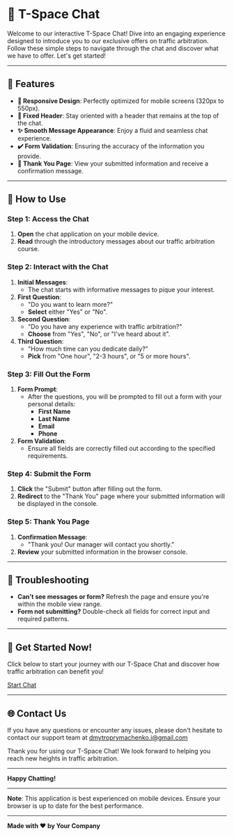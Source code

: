 # 🚀 T-Space Chat

Welcome to our interactive T-Space Chat! Dive into an engaging experience designed to introduce you to our exclusive offers on traffic arbitration. Follow these simple steps to navigate through the chat and discover what we have to offer. Let's get started!

---

## 🌟 Features

- **📱 Responsive Design**: Perfectly optimized for mobile screens (320px to 550px).
- **📌 Fixed Header**: Stay oriented with a header that remains at the top of the chat.
- **✨ Smooth Message Appearance**: Enjoy a fluid and seamless chat experience.
- **✔️ Form Validation**: Ensuring the accuracy of the information you provide.
- **🎉 Thank You Page**: View your submitted information and receive a confirmation message.

---

## 📝 How to Use

### Step 1: Access the Chat

1. **Open** the chat application on your mobile device.
2. **Read** through the introductory messages about our traffic arbitration course.

### Step 2: Interact with the Chat

1. **Initial Messages**:
   - The chat starts with informative messages to pique your interest.
2. **First Question**:
   - "Do you want to learn more?"
   - **Select** either "Yes" or "No".
3. **Second Question**:
   - "Do you have any experience with traffic arbitration?"
   - **Choose** from "Yes", "No", or "I've heard about it".
4. **Third Question**:
   - "How much time can you dedicate daily?"
   - **Pick** from "One hour", "2-3 hours", or "5 or more hours".

### Step 3: Fill Out the Form

1. **Form Prompt**:
   - After the questions, you will be prompted to fill out a form with your personal details:
     - **First Name**
     - **Last Name**
     - **Email**
     - **Phone**
2. **Form Validation**:
   - Ensure all fields are correctly filled out according to the specified requirements.

### Step 4: Submit the Form

1. **Click** the "Submit" button after filling out the form.
2. **Redirect** to the "Thank You" page where your submitted information will be displayed in the console.

### Step 5: Thank You Page

1. **Confirmation Message**:
   - "Thank you! Our manager will contact you shortly."
2. **Review** your submitted information in the browser console.

---

## 🔧 Troubleshooting

- **Can't see messages or form?** Refresh the page and ensure you're within the mobile view range.
- **Form not submitting?** Double-check all fields for correct input and required patterns.

---

## 🎉 Get Started Now!

Click below to start your journey with our T-Space Chat and discover how traffic arbitration can benefit you!

[Start Chat](https://dmytroprymachenko.github.io/project-T-Space/)

---

## 🌐 Contact Us

If you have any questions or encounter any issues, please don't hesitate to contact our support team at dmytroprymachenko.i@gmail.com

Thank you for using our T-Space Chat! We look forward to helping you reach new heights in traffic arbitration.

---

**Happy Chatting!**

---

**Note**: This application is best experienced on mobile devices. Ensure your browser is up to date for the best performance.

---

**Made with ❤️ by Your Company**
